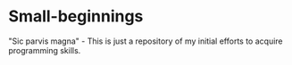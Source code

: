 # Small-beginnings
"Sic parvis magna" - This is just a repository of my initial efforts to acquire programming skills.
